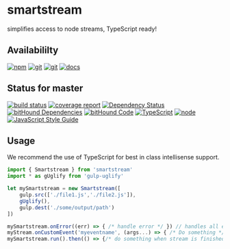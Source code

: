 # smartstream
simplifies access to node streams, TypeScript ready!

## Availabililty
[![npm](https://push.rocks/assets/repo-button-npm.svg)](https://www.npmjs.com/package/smartstream)
[![git](https://push.rocks/assets/repo-button-git.svg)](https://gitlab.com/pushrocks/smartstream)
[![git](https://push.rocks/assets/repo-button-mirror.svg)](https://github.com/pushrocks/smartstream)
[![docs](https://push.rocks/assets/repo-button-docs.svg)](https://pushrocks.gitlab.io/smartstream/gitbook)

## Status for master
[![build status](https://gitlab.com/pushrocks/smartstream/badges/master/build.svg)](https://gitlab.com/pushrocks/smartstream/commits/master)
[![coverage report](https://gitlab.com/pushrocks/smartstream/badges/master/coverage.svg)](https://gitlab.com/pushrocks/smartstream/commits/master)
[![Dependency Status](https://david-dm.org/pushrocks/smartstream.svg)](https://david-dm.org/pushrocks/smartstream)
[![bitHound Dependencies](https://www.bithound.io/github/pushrocks/smartstream/badges/dependencies.svg)](https://www.bithound.io/github/pushrocks/smartstream/master/dependencies/npm)
[![bitHound Code](https://www.bithound.io/github/pushrocks/smartstream/badges/code.svg)](https://www.bithound.io/github/pushrocks/smartstream)
[![TypeScript](https://img.shields.io/badge/TypeScript-2.x-blue.svg)](https://nodejs.org/dist/latest-v6.x/docs/api/)
[![node](https://img.shields.io/badge/node->=%206.x.x-blue.svg)](https://nodejs.org/dist/latest-v6.x/docs/api/)
[![JavaScript Style Guide](https://img.shields.io/badge/code%20style-standard-brightgreen.svg)](http://standardjs.com/)

## Usage
We recommend the use of TypeScript for best in class intellisense support.

```typescript
import { Smartstream } from 'smartstream'
import * as gUglify from 'gulp-uglify'

let mySmartstream = new Smartstream([
    gulp.src(['./file1.js','./file2.js']),
    gUglify(),
    gulp.dest('./some/output/path')
])

mySmartstream.onError((err) => { /* handle error */ }) // handles all errors in stream
myStream.onCustomEvent('myeventname', (args...) => { /* Do something */ }) // emit an custom event anywhere in your stream
mySmartstream.run().then(() => {/* do something when stream is finished */})
```

